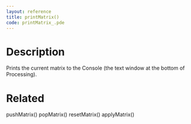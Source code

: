 ```yaml
---
layout: reference
title: printMatrix()
code: printMatrix_.pde
---
```


# Description

Prints the current matrix to the Console (the text window at the bottom of Processing).

# Related

pushMatrix()
popMatrix()
resetMatrix()
applyMatrix()

